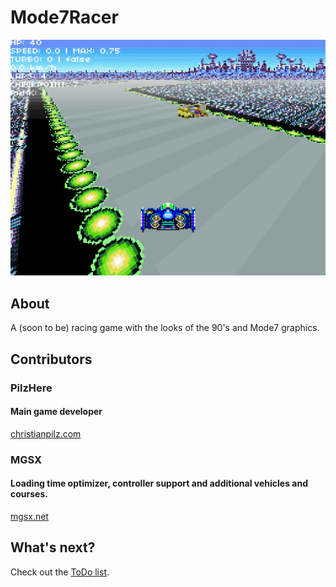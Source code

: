 # Mode7Racer
![WIP](https://github.com/PilzHere/Mode7Racer/blob/master/readmeScreenshot.png)

## About
A (soon to be) racing game with the looks of the 90's and Mode7 graphics.

## Contributors
### PilzHere
#### Main game developer
[christianpilz.com](https://www.christianpilz.com)

### MGSX
#### Loading time optimizer, controller support and additional vehicles and courses.
[mgsx.net](https://www.mgsx.net)

 ## What's next?
 Check out the [ToDo list](TODO.md).

